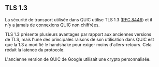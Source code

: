 ## TLS 1.3

La sécurité de transport utilisée dans QUIC utilise TLS 1.3 ([RFC
8446](https://tools.ietf.org/html/rfc8446)) et il n'y a jamais de connexions QUIC
non chiffrées.

TLS 1.3 présente plusieurs avantages par rapport aux anciennes versions de TLS,
mais l'une des principales raisons de son utilisation dans QUIC est que la 1.3 a
modifié le handshake pour exiger moins d'allers-retours. Cela réduit la latence du
protocole.

L'ancienne version de QUIC de Google utilisait une crypto personnalisée.
